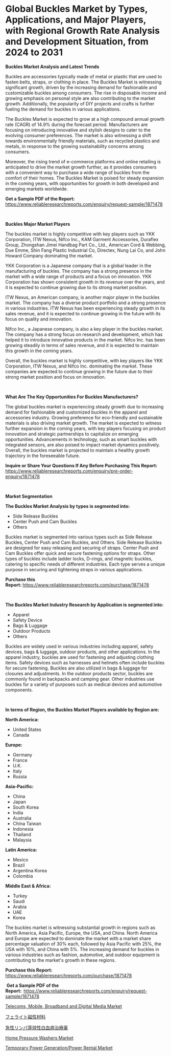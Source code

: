<p><h1>Global Buckles Market by Types, Applications, and Major Players, with Regional Growth Rate Analysis and Development Situation, from 2024 to 2031</h1></p><p><strong>Buckles Market Analysis and Latest Trends</strong></p>
<p><p>Buckles are accessories typically made of metal or plastic that are used to fasten belts, straps, or clothing in place. The Buckles Market is witnessing significant growth, driven by the increasing demand for fashionable and customizable buckles among consumers. The rise in disposable income and growing emphasis on personal style are also contributing to the market growth. Additionally, the popularity of DIY projects and crafts is further fueling the demand for buckles in various applications.</p><p>The Buckles Market is expected to grow at a high compound annual growth rate (CAGR) of 14.9% during the forecast period. Manufacturers are focusing on introducing innovative and stylish designs to cater to the evolving consumer preferences. The market is also witnessing a shift towards environmentally friendly materials, such as recycled plastics and metals, in response to the growing sustainability concerns among consumers.</p><p>Moreover, the rising trend of e-commerce platforms and online retailing is anticipated to drive the market growth further, as it provides consumers with a convenient way to purchase a wide range of buckles from the comfort of their homes. The Buckles Market is poised for steady expansion in the coming years, with opportunities for growth in both developed and emerging markets worldwide.</p></p>
<p><strong>Get a Sample PDF of the Report:&nbsp;</strong> <a href="https://www.reliableresearchreports.com/enquiry/request-sample/1871478">https://www.reliableresearchreports.com/enquiry/request-sample/1871478</a></p>
<p>&nbsp;</p>
<p><strong>Buckles Major Market Players</strong></p>
<p><p>The buckles market is highly competitive with key players such as YKK Corporation, ITW Nexus, Nifco Inc., KAM Garment Accessories, Duraflex Group, Zhongshan Jimei Handbag Part Co., Ltd., American Cord & Webbing, Due Emme, Shin Fang Plastic Industrial Co, Directex, Nung Lai Co, and John Howard Company dominating the market.</p><p>YKK Corporation is a Japanese company that is a global leader in the manufacturing of buckles. The company has a strong presence in the market with a wide range of products and a focus on innovation. YKK Corporation has shown consistent growth in its revenue over the years, and it is expected to continue growing due to its strong market position.</p><p>ITW Nexus, an American company, is another major player in the buckles market. The company has a diverse product portfolio and a strong presence in various industries. ITW Nexus has been experiencing steady growth in its sales revenue, and it is expected to continue growing in the future with its focus on quality and innovation.</p><p>Nifco Inc., a Japanese company, is also a key player in the buckles market. The company has a strong focus on research and development, which has helped it to introduce innovative products in the market. Nifco Inc. has been growing steadily in terms of sales revenue, and it is expected to maintain this growth in the coming years.</p><p>Overall, the buckles market is highly competitive, with key players like YKK Corporation, ITW Nexus, and Nifco Inc. dominating the market. These companies are expected to continue growing in the future due to their strong market position and focus on innovation.</p></p>
<p>&nbsp;</p>
<p><strong>What Are The Key Opportunities For Buckles Manufacturers?</strong></p>
<p><p>The global buckles market is experiencing steady growth due to increasing demand for fashionable and customized buckles in the apparel and accessories industry. Growing preference for eco-friendly and sustainable materials is also driving market growth. The market is expected to witness further expansion in the coming years, with key players focusing on product innovation and strategic partnerships to capitalize on emerging opportunities. Advancements in technology, such as smart buckles with integrated sensors, are also poised to impact market dynamics positively. Overall, the buckles market is projected to maintain a healthy growth trajectory in the foreseeable future.</p></p>
<p><strong>Inquire or Share Your Questions If Any Before Purchasing This Report:</strong> <a href="https://www.reliableresearchreports.com/enquiry/pre-order-enquiry/1871478">https://www.reliableresearchreports.com/enquiry/pre-order-enquiry/1871478</a></p>
<p>&nbsp;</p>
<p><strong>Market Segmentation</strong></p>
<p><strong>The Buckles Market Analysis by types is segmented into:</strong></p>
<p><ul><li>Side Release Buckles</li><li>Center Push and Cam Buckles</li><li>Others</li></ul></p>
<p><p>Buckles market is segmented into various types such as Side Release Buckles, Center Push and Cam Buckles, and Others. Side Release Buckles are designed for easy releasing and securing of straps. Center Push and Cam Buckles offer quick and secure fastening options for straps. Other types of buckles include ladder locks, D-rings, and magnetic buckles, catering to specific needs of different industries. Each type serves a unique purpose in securing and tightening straps in various applications.</p></p>
<p><strong>Purchase this Report:&nbsp;</strong><a href="https://www.reliableresearchreports.com/purchase/1871478">https://www.reliableresearchreports.com/purchase/1871478</a></p>
<p>&nbsp;</p>
<p><strong>The Buckles Market Industry Research by Application is segmented into:</strong></p>
<p><ul><li>Apparel</li><li>Safety Device</li><li>Bags & Luggage</li><li>Outdoor Products</li><li>Others</li></ul></p>
<p><p>Buckles are widely used in various industries including apparel, safety devices, bags & luggage, outdoor products, and other applications. In the apparel industry, buckles are used for fastening and adjusting clothing items. Safety devices such as harnesses and helmets often include buckles for secure fastening. Buckles are also utilized in bags & luggage for closures and adjustments. In the outdoor products sector, buckles are commonly found in backpacks and camping gear. Other industries use buckles for a variety of purposes such as medical devices and automotive components.</p></p>
<p>&nbsp;</p>
<p><strong>In terms of Region, the Buckles Market Players available by Region are:</strong></p>
<p>
    <p> <strong> North America: </strong>
        <ul>
            <li>United States</li>
            <li>Canada</li>
        </ul>
        </p> 
    <p> <strong> Europe: </strong>
        <ul>
            <li>Germany</li>
            <li>France</li>
            <li>U.K.</li>
            <li>Italy</li>
            <li>Russia</li>
        </ul>
        </p> 
    <p> <strong> Asia-Pacific: </strong>
        <ul>
            <li>China</li>
            <li>Japan</li>
            <li>South Korea</li>
            <li>India</li>
            <li>Australia</li>
            <li>China Taiwan</li>
            <li>Indonesia</li>
            <li>Thailand</li>
            <li>Malaysia</li>
        </ul>
        </p> 
    <p> <strong> Latin America: </strong>
        <ul>
            <li>Mexico</li>
            <li>Brazil</li>
            <li>Argentina Korea</li>
            <li>Colombia</li>
        </ul>
        </p> 
    <p> <strong> Middle East & Africa: </strong>
        <ul>
            <li>Turkey</li>
            <li>Saudi</li>
            <li>Arabia</li>
            <li>UAE</li>
            <li>Korea</li>
        </ul>
    </p>
    </p>
<p><p>The buckles market is witnessing substantial growth in regions such as North America, Asia Pacific, Europe, the USA, and China. North America and Europe are expected to dominate the market with a market share percentage valuation of 30% each, followed by Asia Pacific with 25%, the USA with 10%, and China with 5%. The increasing demand for buckles in various industries such as fashion, automotive, and outdoor equipment is contributing to the market's growth in these regions.</p></p>
<p><strong>Purchase this Report: </strong><a href="https://www.reliableresearchreports.com/purchase/1871478">https://www.reliableresearchreports.com/purchase/1871478</a></p>
<p>&nbsp;<strong>Get a Sample PDF of the Report:&nbsp;&nbsp;</strong><a href="https://www.reliableresearchreports.com/enquiry/request-sample/1871478">https://www.reliableresearchreports.com/enquiry/request-sample/1871478</a></p>
<p><strong></strong></p>
<p><p><a href="https://issuu.com/reportprime-2/docs/telecoms-mobile-broadband-and-digital-media-market">Telecoms, Mobile, Broadband and Digital Media Market</a></p><p><a href="https://github.com/luffiazaza/Market-Research-Report-List-1/blob/main/57596666537.md">フェライト磁性材料</a></p><p><a href="https://github.com/avbqbctihcbe2/Market-Research-Report-List-1/blob/main/93476456536.md">急性リンパ芽球性白血病治療薬</a></p><p><a href="https://github.com/danielneavesallisons03mba/Market-Research-Report-List-1/blob/main/home-pressure-washers-market.md">Home Pressure Washers Market</a></p><p><a href="https://issuu.com/reportprime-2/docs/temporary-power-generationpower-rental-market-size">Temporary Power Generation/Power Rental Market</a></p></p>